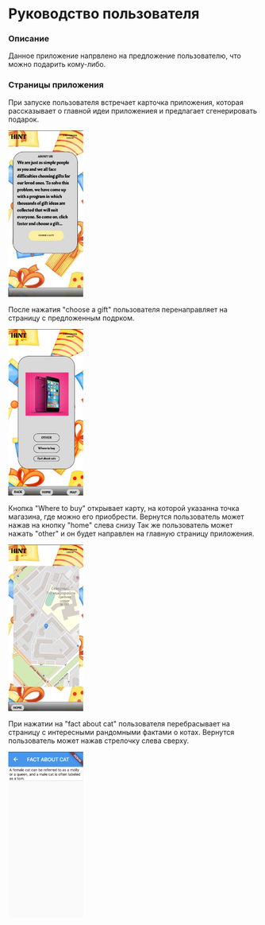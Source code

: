 # Руководство пользователя

### Описание
Данное приложение напрвлено на предложение пользователю, что можно подарить кому-либо.

### Страницы приложения
При запуске пользователя встречает карточка приложения, которая рассказывает о главной идеи приложениея и предлагает сгенерировать подарок.

<img src="MAIN.png" width=30% alt="MAIN">

После нажатия "choose a gift" пользователя перенаправляет на страницу с предложенным подрком.

<img src="GIFT.png" width=30% alt="GIFT">

Кнопка "Where to buy" открывает карту, на которой указанна точка магазина, где можно его приобрести. Вернутся пользователь может нажав на кнопку "home" слева снизу
Так же пользователь может нажать "other" и он будет направлен на главную страницу приложения.

<img src="MAP.png" width=30% alt="MAP">

При нажатии на "fact about cat" пользователя перебрасывает на страницу с интересными рандомными фактами о котах. Вернутся пользователь может нажав стрелочку слева сверху.

<img src="FACTaboutCAT.png" width=30% alt="FACTaboutCAT"> 
